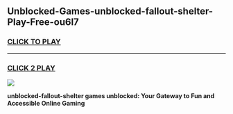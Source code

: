 
## Unblocked-Games-unblocked-fallout-shelter-Play-Free-ou6l7
<h3>
<a href="https://premium76.site?title=unblocked-fallout-shelter&ref=18A1">CLICK TO PLAY</a></h3>
<hr>

<h3>
<a href="https://premium76.site?title=unblocked-fallout-shelter&ref=18A1">CLICK 2 PLAY</a>
  
</h3>

<a href="https://premium76.site?title=unblocked-fallout-shelter&ref=18A1"><img src="https://clearcache.store/games.png"></a>


**unblocked-fallout-shelter games unblocked: Your Gateway to Fun and Accessible Online Gaming**
